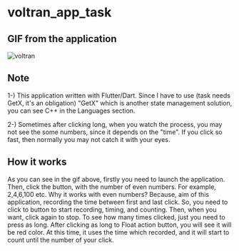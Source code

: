 # voltran_app_task

## GIF from the application
![voltran](https://user-images.githubusercontent.com/67283777/185758835-77ecc1d0-52e5-4ab3-88b2-49b893e490d6.gif)

## Note
1-) This application written with Flutter/Dart. Since I have to use (task needs GetX, it's an obligation) "GetX" which is another state management solution, you can see C++ in the Languages section.

2-) Sometimes after clicking long, when you watch the process, you may not see the some numbers, since it depends on the "time". If you click so fast, then normally you may not catch it with your eyes.

## How it works
As you can see in the gif above, firstly you need to launch the application. Then, click the button, with the number of even numbers. For example, 2,4,6,100 etc. Why it works with even numbers? Because, aim of this application, recording the time between first and last click. So, you need to click to button to start recording, timing, and counting. Then, when you want, click again to stop. To see how many times clicked, just you need to press as long. After clicking as long to Float action button, you will see it will be red color. At this time, it uses the time which recorded, and it will start to count until the number of your click.
